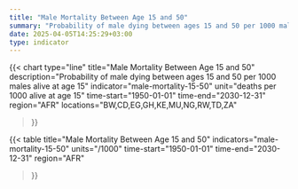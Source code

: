 ```yaml
---
title: "Male Mortality Between Age 15 and 50"
summary: "Probability of male dying between ages 15 and 50 per 1000 males alive at age 15"
date: 2025-04-05T14:25:29+03:00
type: indicator
---
```


{{< chart
    type="line"
    title="Male Mortality Between Age 15 and 50"
    description="Probability of male dying between ages 15 and 50 per 1000 males alive at age 15"
    indicator="male-mortality-15-50"
    unit="deaths per 1000 alive at age 15"
    time-start="1950-01-01"
    time-end="2030-12-31"
    region="AFR"
    locations="BW,CD,EG,GH,KE,MU,NG,RW,TD,ZA"
>}}

{{< table
    title="Male Mortality Between Age 15 and 50"
    indicators="male-mortality-15-50"
    units="/1000"
    time-start="1950-01-01"
    time-end="2030-12-31"
    region="AFR"
>}}
